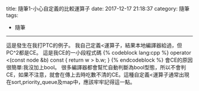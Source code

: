 <!-- layout: layout -->
title: 隨筆1-小心自定義的比較運算子
date: 2017-12-17 21:18:37
category: 隨筆
tags:
- 隨筆
---
這是發生在我打PTC的例子。
我自己定義<運算子，結果本地編譯器給過，但PC^2都是CE。
這是我CE的一小段程式碼
{% codeblock lang:cpp %}
operator <(const node &b) const {
		return w > b.w;
	}
{% endcodeblock %}
會CE的原因很簡單:我沒加上bool。
很多編譯器都會幫忙自動判斷為bool型態，所以不會判CE，如果不注意，就會在傳上去時吃數不清的CE。這種自定義<運算子通常出現在sort,priority_queue及map中，應該牢牢記得這一點。